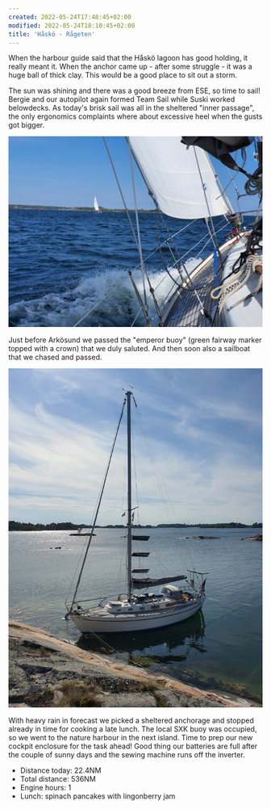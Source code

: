 ```yaml
---
created: 2022-05-24T17:48:45+02:00
modified: 2022-05-24T18:10:45+02:00
title: 'Håskö - Rågeten'
---
```


When the harbour guide said that the Håskö lagoon has good holding, it really meant it. When the anchor came up - after some struggle - it was a huge ball of thick clay. This would be a good place to sit out a storm.

The sun was shining and there was a good breeze from ESE, so time to sail! Bergie and our autopilot again formed Team Sail while Suski worked belowdecks. As today's brisk sail was all in the sheltered "inner passage", the only ergonomics complaints where about excessive heel when the gusts got bigger.

![Chase is on](../2022/6145f08b9d9a3fbd7ef0f0c0321bb0ef.jpg) 

Just before Arkösund we passed the "emperor buoy" (green fairway marker topped with a crown) that we duly saluted. And then soon also a sailboat that we chased and passed.

![Tied up](../2022/848fbcf1927192cef0e3b919225c90a1.jpg) 

With heavy rain in forecast we picked a sheltered anchorage and stopped already in time for cooking a late lunch. The local SXK buoy was occupied, so we went to the nature harbour in the next island. Time to prep our new cockpit enclosure for the task ahead! Good thing our batteries are full after the couple of sunny days and the sewing machine runs off the inverter.

* Distance today: 22.4NM
* Total distance: 536NM
* Engine hours: 1
* Lunch: spinach pancakes with lingonberry jam
